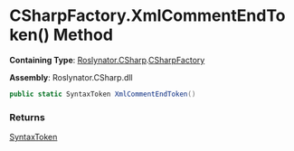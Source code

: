 # CSharpFactory\.XmlCommentEndToken\(\) Method

**Containing Type**: [Roslynator.CSharp](../../README.md)\.[CSharpFactory](../README.md)

**Assembly**: Roslynator\.CSharp\.dll

```csharp
public static SyntaxToken XmlCommentEndToken()
```

### Returns

[SyntaxToken](https://docs.microsoft.com/en-us/dotnet/api/microsoft.codeanalysis.syntaxtoken)

